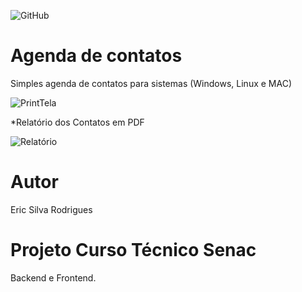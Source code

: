 ![GitHub](https://img.shields.io/github/license/ericsilvarodrigues/agenda)
# Agenda de contatos 
Simples agenda de contatos para sistemas  (Windows, Linux e MAC)


![PrintTela](https://github.com/ericsilvarodrigues/backend/blob/main/Img/Agenda%20de%20Conatos%20.png)

*Relatório dos Contatos em PDF

![Relatório](https://github.com/ericsilvarodrigues/backend/blob/main/Img/Lista%20de%20Contatos.png)




# Autor
Eric Silva Rodrigues

# Projeto Curso Técnico Senac
Backend e Frontend.

